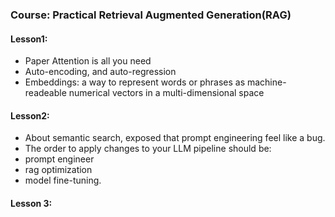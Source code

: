 ### Course: Practical Retrieval Augmented Generation(RAG)

#### Lesson1:

- Paper Attention is all you need
- Auto-encoding, and auto-regression
- Embeddings: a way to represent words or phrases as machine-readeable numerical vectors in a multi-dimensional space



#### Lesson2:

- About semantic search, exposed that prompt engineering feel like a bug.
- The order to apply changes to your LLM pipeline should be:
- prompt engineer
- rag optimization
- model fine-tuning.


#### Lesson 3:
